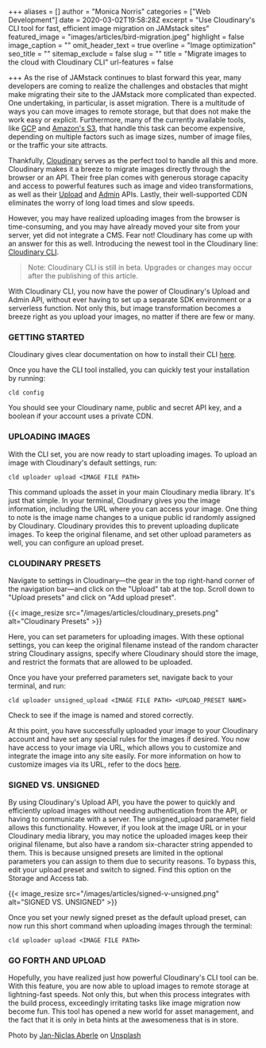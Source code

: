 +++
aliases = []
author = "Monica Norris"
categories = ["Web Development"]
date = 2020-03-02T19:58:28Z
excerpt = "Use Cloudinary's CLI tool for fast, efficient image migration on JAMstack sites"
featured_image = "images/articles/bird-migration.jpeg"
highlight = false
image_caption = ""
omit_header_text = true
overline = "Image optimization"
seo_title = ""
sitemap_exclude = false
slug = ""
title = "Migrate images to the cloud with Cloudinary CLI"
url-features = false

+++
As the rise of JAMstack continues to blast forward this year, many developers are coming to realize the challenges and obstacles that might make migrating their site to the JAMstack more complicated than expected. One undertaking, in particular, is asset migration. There is a multitude of ways you can move images to remote storage, but that does not make the work easy or explicit. Furthermore, many of the currently available tools, like [GCP](https://cloud.google.com/storage/pricing) and [Amazon's S3](https://aws.amazon.com/s3/pricing/), that handle this task can become expensive, depending on multiple factors such as image sizes, number of image files, or the traffic your site attracts.

Thankfully, [Cloudinary](https://cloudinary.com/) serves as the perfect tool to handle all this and more. Cloudinary makes it a breeze to migrate images directly through the browser or an API. Their free plan comes with generous storage capacity and access to powerful features such as image and video transformations, as well as their [Upload](https://cloudinary.com/documentation/image_upload_api_reference) and [Admin](https://cloudinary.com/documentation/admin_api) APIs. Lastly, their well-supported CDN eliminates the worry of long load times and slow speeds.

However, you may have realized uploading images from the browser is time-consuming, and you may have already moved your site from your server, yet did not integrate a CMS. Fear not! Cloudinary has come up with an answer for this as well. Introducing the newest tool in the Cloudinary line: [Cloudinary CLI](https://cloudinary.com/documentation/cloudinary_cli).

> Note: Cloudinary CLI is still in beta. Upgrades or changes may occur after the publishing of this article.

With Cloudinary CLI, you now have the power of Cloudinary's Upload and Admin API, without ever having to set up a separate SDK environment or a serverless function. Not only this, but image transformation becomes a breeze right as you upload your images, no matter if there are few or many.

### GETTING STARTED

Cloudinary gives clear documentation on how to install their CLI [here](https://cloudinary.com/documentation/cloudinary_cli).

Once you have the CLI tool installed, you can quickly test your installation by running:

    cld config

You should see your Cloudinary name, public and secret API key, and a boolean if your account uses a private CDN.

### UPLOADING IMAGES

With the CLI set, you are now ready to start uploading images. To upload an image with Cloudinary's default settings, run:

    cld uploader upload <IMAGE FILE PATH>

This command uploads the asset in your main Cloudinary media library. It's just that simple. In your terminal, Cloudinary gives you the image information, including the URL where you can access your image. One thing to note is the image name changes to a unique public id randomly assigned by Cloudinary. Cloudinary provides this to prevent uploading duplicate images. To keep the original filename, and set other upload parameters as well, you can configure an upload preset.

### CLOUDINARY PRESETS

Navigate to settings in Cloudinary—the gear in the top right-hand corner of the navigation bar—and click on the "Upload" tab at the top. Scroll down to "Upload presets" and click on "Add upload preset".

{{< image_resize  src="/images/articles/cloudinary_presets.png" alt="Cloudinary Presets" >}}

Here, you can set parameters for uploading images. With these optional settings, you can keep the original filename instead of the random character string Cloudinary assigns, specify where Cloudinary should store the image, and restrict the formats that are allowed to be uploaded.

Once you have your preferred parameters set, navigate back to your terminal, and run:

    cld uploader unsigned_upload <IMAGE FILE PATH> <UPLOAD_PRESET NAME>

Check to see if the image is named and stored correctly.

At this point, you have successfully uploaded your image to your Cloudinary account and have set any special rules for the images if desired. You now have access to your image via URL, which allows you to customize and integrate the image into any site easily. For more information on how to customize images via its URL, refer to the docs [here](https://cloudinary.com/documentation/image_transformations).

### SIGNED VS. UNSIGNED

By using Cloudinary's Upload API, you have the power to quickly and efficiently upload images without needing authentication from the API, or having to communicate with a server. The unsigned_upload parameter field allows this functionality. However, if you look at the image URL or in your Cloudinary media library, you may notice the uploaded images keep their original filename, but also have a random six-character string appended to them. This is because unsigned presets are limited in the optional parameters you can assign to them due to security reasons. To bypass this, edit your upload preset and switch to signed. Find this option on the Storage and Access tab.

{{< image_resize  src="/images/articles/signed-v-unsigned.png" alt="SIGNED VS. UNSIGNED" >}}

Once you set your newly signed preset as the default upload preset, can now run this short command when uploading images through the terminal:

    cld uploader upload <IMAGE FILE PATH>

### GO FORTH AND UPLOAD

Hopefully, you have realized just how powerful Cloudinary's CLI tool can be. With this feature, you are now able to upload images to remote storage at lightning-fast speeds. Not only this, but when this process integrates with the build process, exceedingly irritating tasks like image migration now become fun. This tool has opened a new world for asset management, and the fact that it is only in beta hints at the awesomeness that is in store.

Photo by [Jan-Niclas Aberle](https://unsplash.com/@jnaberle?utm_source=unsplash&utm_medium=referral&utm_content=creditCopyText) on [Unsplash](https://unsplash.com/s/photos/migration?utm_source=unsplash&utm_medium=referral&utm_content=creditCopyText)
